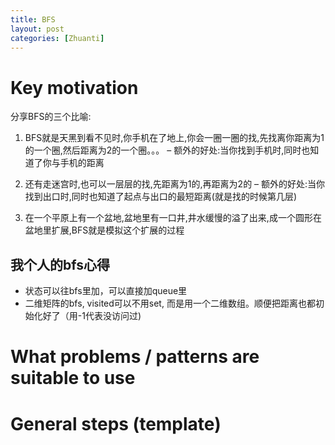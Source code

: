 ```yaml
---
title: BFS
layout: post
categories: [Zhuanti]
---
```


# Key motivation

分享BFS的三个比喻:

1. BFS就是天黑到看不见时,你手机在了地上,你会一圈一圈的找,先找离你距离为1的一个圈,然后距离为2的一个圈。。。
– 额外的好处:当你找到手机时,同时也知道了你与手机的距离

2. 还有走迷宫时,也可以一层层的找,先距离为1的,再距离为2的
– 额外的好处:当你找到出口时,同时也知道了起点与出口的最短距离(就是找的时候第几层)

3. 在一个平原上有一个盆地,盆地里有一口井,井水缓慢的溢了出来,成一个圆形在盆地里扩展,BFS就是模拟这个扩展的过程

## 我个人的bfs心得
- 状态可以往bfs里加，可以直接加queue里
- 二维矩阵的bfs, visited可以不用set, 而是用一个二维数组。顺便把距离也都初始化好了（用-1代表没访问过)

# What problems / patterns are suitable to use

# General steps (template)
